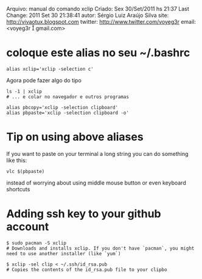 Arquivo: manual do comando xclip
Criado: Sex 30/Set/2011 hs 21:37
Last Change: 2011 Set 30 21:38:41
autor: Sérgio Luiz Araújo Silva
site: http://vivaotux.blogspot.com
twitter: http://www.twitter.com/voyeg3r
email: <voyeg3r  gmail.com>

# coloque este alias no seu ~/.bashrc

	alias xclip='xclip -selection c'

Agora pode fazer algo do tipo

	ls -1 | xclip
    # ... e colar no navegador e outros programas

    alias pbcopy='xclip -selection clipboard'
    alias pbpaste='xclip -selection clipboard -o'

# Tip on using above aliases
 If you want to paste on your terminal a long string you can do something like this:

    vlc $(pbpaste)

instead of worrying about using middle mouse button or even keyboard shortcuts

# Adding ssh key to your github account

    $ sudo pacman -S xclip
    # Downloads and installs xclip. If you don't have `pacman`, you might need to use another installer (like `yum`)

    $ xclip -sel clip < ~/.ssh/id_rsa.pub
    # Copies the contents of the id_rsa.pub file to your clipbo


